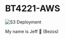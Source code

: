 # BT4221-AWS

![S3 Deployment](https://github.com/mitchellkwong/BT4221-AWS/actions/workflows/aws-s3-sync.yml/badge.svg)

My name is Jeff 🥴 (Bezos)
